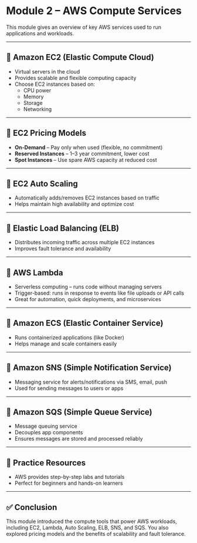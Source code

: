 
# Module 2 – AWS Compute Services

This module gives an overview of key AWS services used to run applications and workloads.

---

## 🔹 Amazon EC2 (Elastic Compute Cloud)

- Virtual servers in the cloud
- Provides scalable and flexible computing capacity
- Choose EC2 instances based on:
  - CPU power
  - Memory
  - Storage
  - Networking

---

## 🔹 EC2 Pricing Models

- **On-Demand** – Pay only when used (flexible, no commitment)
- **Reserved Instances** – 1–3 year commitment, lower cost
- **Spot Instances** – Use spare AWS capacity at reduced cost

---

## 🔹 EC2 Auto Scaling

- Automatically adds/removes EC2 instances based on traffic
- Helps maintain high availability and optimize cost

---

## 🔹 Elastic Load Balancing (ELB)

- Distributes incoming traffic across multiple EC2 instances
- Improves fault tolerance and availability

---

## 🔹 AWS Lambda

- Serverless computing – runs code without managing servers
- Trigger-based: runs in response to events like file uploads or API calls
- Great for automation, quick deployments, and microservices

---

## 🔹 Amazon ECS (Elastic Container Service)

- Runs containerized applications (like Docker)
- Helps manage and scale containers easily

---

## 🔹 Amazon SNS (Simple Notification Service)

- Messaging service for alerts/notifications via SMS, email, push
- Used for sending messages to users or apps

---

## 🔹 Amazon SQS (Simple Queue Service)

- Message queuing service
- Decouples app components
- Ensures messages are stored and processed reliably

---

## 🧪 Practice Resources

- AWS provides step-by-step labs and tutorials
- Perfect for beginners and hands-on learners

---

## ✅ Conclusion

This module introduced the compute tools that power AWS workloads, including EC2, Lambda, Auto Scaling, ELB, SNS, and SQS. You also explored pricing models and the benefits of scalability and fault tolerance.
